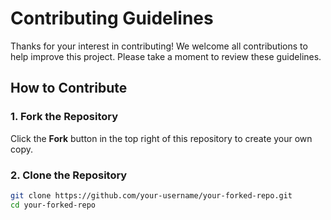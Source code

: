 # Contributing Guidelines

Thanks for your interest in contributing! We welcome all contributions to help improve this project. Please take a moment to review these guidelines.

## How to Contribute

### 1. Fork the Repository

Click the **Fork** button in the top right of this repository to create your own copy.

### 2. Clone the Repository

```bash
git clone https://github.com/your-username/your-forked-repo.git
cd your-forked-repo
